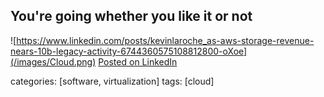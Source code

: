 ## You're going whether you like it or not

![https://www.linkedin.com/posts/kevinlaroche_as-aws-storage-revenue-nears-10b-legacy-activity-6744360575108812800-oXoe](/images/Cloud.png)
[Posted on LinkedIn](https://www.linkedin.com/posts/kevinlaroche_as-aws-storage-revenue-nears-10b-legacy-activity-6744360575108812800-oXoe)



categories: [software, virtualization]
tags: [cloud]
